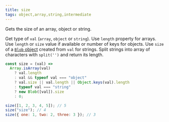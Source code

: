 ```yaml
---
title: size
tags: object,array,string,intermediate
---
```


Gets the size of an array, object or string.

Get type of `val` (`array`, `object` or `string`).
Use `length` property for arrays.
Use `length` or `size` value if available or number of keys for objects.
Use `size` of a [`Blob` object](https://developer.mozilla.org/en-US/docs/Web/API/Blob) created from `val` for strings.
Split strings into array of characters with `split('')` and return its length.

```js
const size = (val) =>
  Array.isArray(val)
    ? val.length
    : val && typeof val === "object"
    ? val.size || val.length || Object.keys(val).length
    : typeof val === "string"
    ? new Blob([val]).size
    : 0;
```

```js
size([1, 2, 3, 4, 5]); // 5
size("size"); // 4
size({ one: 1, two: 2, three: 3 }); // 3
```
